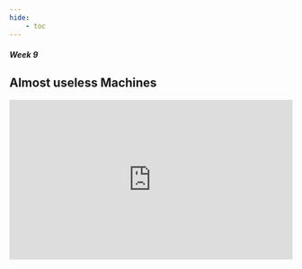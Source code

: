 ```yaml
---
hide:
    - toc
---
```


##### Week 9


## Almost useless Machines


<div style="padding:56.25% 0 0 0;position:relative;"><iframe src="https://player.vimeo.com/video/650258634?h=bb4597ccf6&amp;badge=0&amp;autopause=0&amp;player_id=0&amp;app_id=58479" frameborder="0" allow="autoplay; fullscreen; picture-in-picture" allowfullscreen style="position:absolute;top:0;left:0;width:100%;height:100%;" title="MEH...RROR"></iframe></div><script src="https://player.vimeo.com/api/player.js"></script>



































